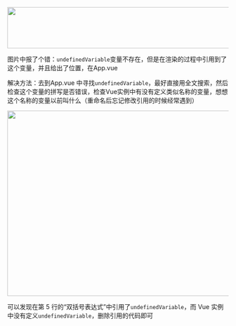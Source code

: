 
<p id="oK8NijAsi4GFY3fVcxVJ5G">

<img src="https://secure2.wostatic.cn/static/nT8KLNhFY26mX3A7izZ1ib/image.png?auth_key=1722323712-uWwRCrPHXB2ZCAZPdat5u7-0-c3f612b871894f81357c04d36404403c&download=image.png" width="760.000000" height="94.333768">

</p>

<p id="mufQVpfZErM685GgDnKj2B">

图片中报了个错：`undefinedVariable`变量不存在，但是在渲染的过程中引用到了这个变量，并且给出了位置，在App.vue

</p>

<p id="6pSd3M3zfJZz3bREQWwhYM">

解决方法：去到App.vue 中寻找`undefinedVariable`，最好直接用全文搜索，然后检查这个变量的拼写是否错误，检查Vue实例中有没有定义类似名称的变量，想想这个名称的变量以前叫什么（重命名后忘记修改引用的时候经常遇到）

</p>

<p id="919MG2XQ6xFqeg4EqtXtK8">

<img src="https://secure2.wostatic.cn/static/7ibcfogd9qByVjvUQMWYht/image.png?auth_key=1722323712-69N8pMSH4bcuYrCLzvkfUy-0-cfb93af3d26951bf8efa31868a6a9c6f&download=image.png" width="760.000000" height="421.239330">

</p>

<p id="pAsV3J1HxKhcMcJRMiCyQa">

可以发现在第 5 行的“双括号表达式”中引用了`undefinedVariable`，而 Vue 实例中没有定义`undefinedVariable`，删除引用的代码即可

</p>

<p id="dSoac8FZ3NyLbVj18ecMZt">



</p>
